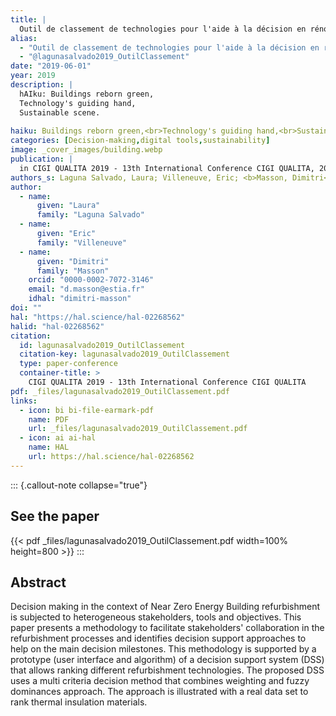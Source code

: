 ```yaml
---
title: |
  Outil de classement de technologies pour l'aide à la décision en rénovation de bâtiments
alias:
  - "Outil de classement de technologies pour l'aide à la décision en rénovation de bâtiments"
  - "@lagunasalvado2019_OutilClassement"
date: "2019-06-01"
year: 2019
description: |
  hAIku: Buildings reborn green,
  Technology's guiding hand,
  Sustainable scene.
  
haiku: Buildings reborn green,<br>Technology's guiding hand,<br>Sustainable scene.<br>
categories: [Decision-making,digital tools,sustainability]
image: _cover_images/building.webp
publication: |
  in CIGI QUALITA 2019 - 13th International Conference CIGI QUALITA, 2019-06 
authors_s: Laguna Salvado, Laura; Villeneuve, Eric; <b>Masson, Dimitri</b>
author: 
  - name: 
      given: "Laura"
      family: "Laguna Salvado" 
  - name: 
      given: "Eric"
      family: "Villeneuve" 
  - name: 
      given: "Dimitri"
      family: "Masson"
    orcid: "0000-0002-7072-3146" 
    email: "d.masson@estia.fr" 
    idhal: "dimitri-masson" 
doi: ""
hal: "https://hal.science/hal-02268562"
halid: "hal-02268562"
citation:
  id: lagunasalvado2019_OutilClassement
  citation-key: lagunasalvado2019_OutilClassement
  type: paper-conference
  container-title: >
    CIGI QUALITA 2019 - 13th International Conference CIGI QUALITA
pdf: _files/lagunasalvado2019_OutilClassement.pdf
links:
  - icon: bi bi-file-earmark-pdf
    name: PDF
    url: _files/lagunasalvado2019_OutilClassement.pdf
  - icon: ai ai-hal
    name: HAL
    url: https://hal.science/hal-02268562
---
```



::: {.callout-note collapse="true"}

## See the paper

{{< pdf _files/lagunasalvado2019_OutilClassement.pdf width=100% height=800 >}} 
:::


## Abstract

Decision making in the context of Near Zero Energy Building refurbishment is subjected to heterogeneous stakeholders, tools and objectives. This paper presents a methodology to facilitate stakeholders' collaboration in the refurbishment processes and identifies decision support approaches to help on the main decision milestones. This methodology is supported by a prototype (user interface and algorithm) of a decision support system (DSS) that allows ranking different refurbishment technologies. The proposed DSS uses a multi criteria decision method that combines weighting and fuzzy dominances approach. The approach is illustrated with a real data set to rank thermal insulation materials.
